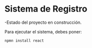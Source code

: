 <h1> Sistema de Registro</h1>

-Estado del proyecto en construcción.

Para ejecutar el sistema, debes poner:

```npmn install react ```
